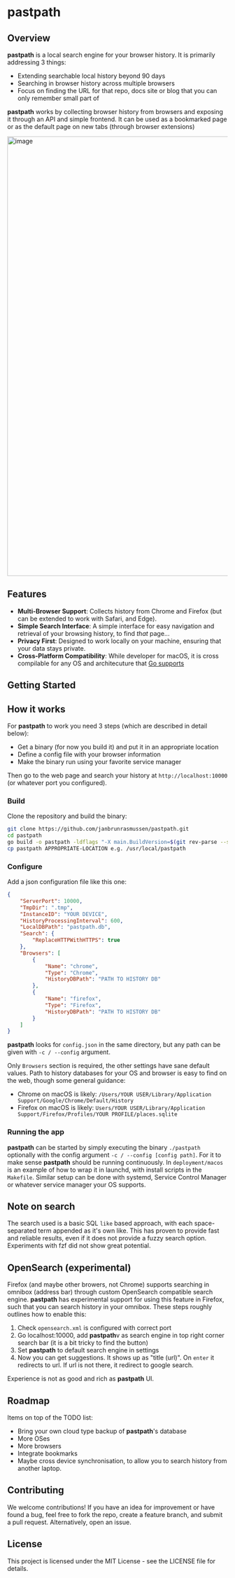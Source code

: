 # pastpath

## Overview

**pastpath** is a local search engine for your browser history. It is primarily addressing 3 things:

- Extending searchable local history beyond 90 days
- Searching in browser history across multiple browsers
- Focus on finding the URL for that repo, docs site or blog that you can only remember small part of

**pastpath** works by collecting browser history from browsers and exposing it through an API and simple frontend.
It can be used as a bookmarked page or as the default page on new tabs (through browser extensions)

<img width="1004" alt="image" src="https://github.com/janbrunrasmussen/pastpath/assets/24657397/dc29b2b2-351a-4a14-9784-6f1e38609041">

## Features

- **Multi-Browser Support**: Collects history from Chrome and Firefox (but can be extended to work with Safari, and Edge).
- **Simple Search Interface**: A simple interface for easy navigation and retrieval of your browsing history, to find _that_ page...
- **Privacy First**: Designed to work locally on your machine, ensuring that your data stays private.
- **Cross-Platform Compatibility**: While developer for macOS, it is cross compilable for any OS and architecuture that [Go supports](https://go.dev/src/go/build/syslist.go)

## Getting Started

## How it works

For **pastpath** to work you need 3 steps (which are described in detail below):

- Get a binary (for now you build it) and put it in an appropriate location
- Define a config file with your browser information
- Make the binary run using your favorite service manager

Then go to the web page and search your history at `http://localhost:10000` (or whatever port you configured).

### Build

Clone the repository and build the binary:

```bash
git clone https://github.com/janbrunrasmussen/pastpath.git
cd pastpath
go build -o pastpath -ldflags "-X main.BuildVersion=$(git rev-parse --short HEAD)"
cp pastpath APPROPRIATE-LOCATION e.g. /usr/local/pastpath
```

### Configure

Add a json configuration file like this one:

```json
{
    "ServerPort": 10000,
    "TmpDir": ".tmp",    
    "InstanceID": "YOUR DEVICE",
    "HistoryProcessingInterval": 600,
    "LocalDBPath": "pastpath.db",
    "Search": {
        "ReplaceHTTPWithHTTPS": true
    },
    "Browsers": [
        {
            "Name": "chrome",
            "Type": "Chrome",
            "HistoryDBPath": "PATH TO HISTORY DB"
        },
        {
            "Name": "firefox",
            "Type": "Firefox",
            "HistoryDBPath": "PATH TO HISTORY DB"
        }
    ]
}
```

**pastpath** looks for `config.json` in the same directory, but any path can be given with `-c / --config` argument.

Only `Browsers` section is required, the other settings have sane default values.
Path to history databases for your OS and browser is easy to find on the web, though some general guidance:

- Chrome on macOS is likely: `/Users/YOUR USER/Library/Application Support/Google/Chrome/Default/History`
- Firefox on macOS is likely: `Users/YOUR USER/Library/Application Support/Firefox/Profiles/YOUR PROFILE/places.sqlite`

### Running the app

**pastpath** can be started by simply executing the binary `./pastpath` optionally with the config argument `-c / --config [config path]`. For it to make sense **pastpath** should be running continuously. In `deployment/macos` is an example of how to wrap it in launchd, with install scripts in the `Makefile`. Similar setup can be done with systemd, Service Control Manager or whatever service manager your OS supports.

## Note on search

The search used is a basic SQL `like` based approach, with each space-separated term appended as it's own like. This has proven to provide fast and reliable results, even if it does not provide a fuzzy search option. Experiments with fzf did not show great potential.

## OpenSearch (experimental)

Firefox (and maybe other browers, not Chrome) supports searching in omnibox (address bar) through custom OpenSearch compatible search engine. **pastpath** has experimental support for using this feature in Firefox, such that you can search history in your omnibox. These steps roughly outlines how to enable this:

1) Check `opensearch.xml` is configured with correct port
2) Go localhost:10000, add **pastpath**v as search engine in top right corner search bar (it is a bit tricky to find the button)
3) Set **pastpath** to default search engine in settings
4) Now you can get suggestions. It shows up as "title (url)". On `enter` it redirects to url. If url is not there, it redirect to google search.

Experience is not as good and rich as **pastpath** UI.

## Roadmap

Items on top of the TODO list:

- Bring your own cloud type backup of **pastpath**'s database
- More OSes
- More browsers
- Integrate bookmarks
- Maybe cross device synchronisation, to allow you to search history from another laptop.

## Contributing

We welcome contributions! If you have an idea for improvement or have found a bug, feel free to fork the repo, create a feature branch, and submit a pull request. Alternatively, open an issue.

## License

This project is licensed under the MIT License - see the LICENSE file for details.

